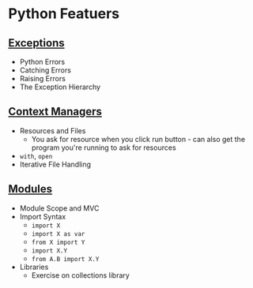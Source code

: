 # Python Featuers

## [Exceptions](https://github.com/ByteAcademy-Curriculum/Data-Science/blob/master/Slides/Phase%201/Week%201/Slides/Python-Features/Exceptions.md)
* Python Errors
* Catching Errors
* Raising Errors
* The Exception Hierarchy

## [Context Managers](https://github.com/ByteAcademy-Curriculum/Data-Science/blob/master/Slides/Phase%201/Week%201/Slides/Python-Features/Context-Managers.md)
* Resources and Files
  * You ask for resource when you click run button - can also get the program you're running to ask for resources
* ```with```, ```open```
* Iterative File Handling

## [Modules](https://github.com/ByteAcademy-Curriculum/Data-Science/blob/master/Slides/Phase%201/Week%201/Slides/Python-Features/Modules.md)
* Module Scope and MVC
* Import Syntax
  * ```import X```
  * ```import X as var```
  * ```from X import Y```
  * ```import X.Y```
  * ```from A.B import X.Y```
* Libraries
  * Exercise on collections library

